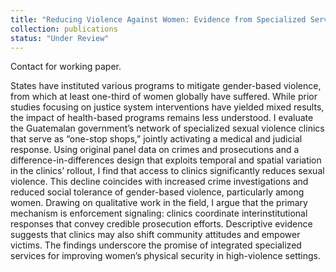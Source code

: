 ```yaml
---
title: "Reducing Violence Against Women: Evidence from Specialized Services in Guatemala"
collection: publications
status: "Under Review"  
---
```

Contact for working paper. 

States have instituted various programs to mitigate gender-based violence, from which at least one-third of women globally have suffered. While prior studies focusing on
justice system interventions have yielded mixed results, the impact of health-based programs remains less understood. I evaluate the Guatemalan government’s network of
specialized sexual violence clinics that serve as “one-stop shops,” jointly activating a medical and judicial response. Using original panel data on crimes and prosecutions
and a difference-in-differences design that exploits temporal and spatial variation in the clinics’ rollout, I find that access to clinics significantly reduces sexual violence. This decline coincides with increased crime investigations and reduced social tolerance of gender-based violence, particularly among women. Drawing on qualitative work in the field, I argue that the primary mechanism is enforcement signaling: clinics coordinate interinstitutional responses that convey credible prosecution efforts. Descriptive evidence suggests that clinics may also shift community attitudes and empower victims. The findings underscore the promise of integrated specialized services for improving women’s physical security in high-violence settings.

